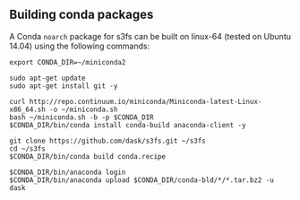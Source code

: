 ## Building conda packages

A Conda `noarch` package for s3fs can be built on linux-64 (tested on Ubuntu
14.04) using the following commands:

```
export CONDA_DIR=~/miniconda2

sudo apt-get update
sudo apt-get install git -y

curl http://repo.continuum.io/miniconda/Miniconda-latest-Linux-x86_64.sh -o ~/miniconda.sh
bash ~/miniconda.sh -b -p $CONDA_DIR
$CONDA_DIR/bin/conda install conda-build anaconda-client -y

git clone https://github.com/dask/s3fs.git ~/s3fs
cd ~/s3fs
$CONDA_DIR/bin/conda build conda.recipe

$CONDA_DIR/bin/anaconda login
$CONDA_DIR/bin/anaconda upload $CONDA_DIR/conda-bld/*/*.tar.bz2 -u dask
```
